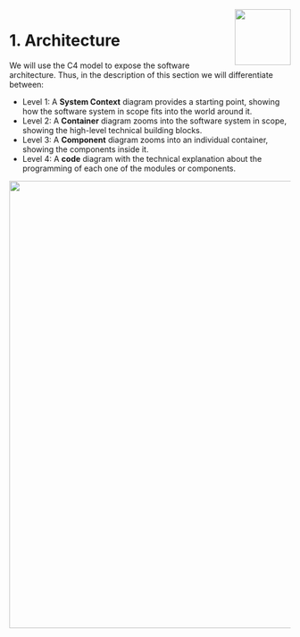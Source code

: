 <img align="right" width="100px" src="../_images/Foundation29.png">

# 1. Architecture

We will use the C4 model to expose the software architecture. Thus, in the description of this section we will differentiate between:

- Level 1: A **System Context** diagram provides a starting point, showing how the software system in scope fits into the world around it.
- Level 2: A **Container** diagram zooms into the software system in scope, showing the high-level technical building blocks.
- Level 3: A **Component** diagram zooms into an individual container, showing the components inside it.
- Level 4: A **code** diagram with the technical explanation about the programming of each one of the modules or components.

<img width="800px" src="../_images/H29C4model.png">
